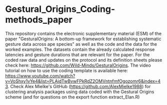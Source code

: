 # Gestural_Origins_Coding-methods_paper

This repository contains the electronic supplementary material (ESM) of the paper "GesturalOrigins: A bottom-up framework for establishing systematic gesture data across ape species" as well as the code and the data for the worked examples. The datasets contain the already calculated response latencies and gesture durations that are relevant for the paper. For the coded raw data and updates on the protocol and its definition sheets please check here: https://github.com/Wild-Minds/GesturalOrigins. The video tutorial on how to use the coding template is available here: https://www.youtube.com/watch?v=VoShxy1vYe4&list=PLAidTwBvwFPkRdZ2OMVntnfmfOgozomr6&index=43. Check Alex Mielke's GitHub (https://github.com/AlexMielke1988) for clustering analysis packages using data coded with the Gestural Origins scheme (and for questions on the export function extract_Elan.R) 
